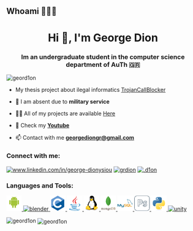 ## Whoami 🕵🏽‍♂️

<h1 align="center">Hi 👋, I'm George Dion</h1>
<h3 align="center">Im an undergraduate student in the computer science department of AuTh 🇬🇷</h3>

<p align="left"> <img src="https://komarev.com/ghpvc/?username=geord1on&label=Profile%20views&color=0e75b6&style=flat" alt="geord1on" /> </p>

- My thesis project about ilegal informatics [TrojanCallBlocker](https://github.com/geord1on/TrojanCallBlocker)

- 📴 I am absent due to **military service**

- 👨‍💻 All of my projects are available [Here](https://github.com/geord1on)

- 🎥 Check my [**Youtube**](https://www.youtube.com/@d1onn) 

- 📫 Contact with me **georgediongr@gmail.com**

<h3 align="left">Connect with me:</h3>
<p align="left">
<a href="https://linkedin.com/in/www.linkedin.com/in/george-dionysiou" target="blank"><img align="center" src="https://raw.githubusercontent.com/rahuldkjain/github-profile-readme-generator/master/src/images/icons/Social/linked-in-alt.svg" alt="www.linkedin.com/in/george-dionysiou" height="30" width="40" /></a>
<a href="https://www.youtube.com/c/grdion" target="blank"><img align="center" src="https://raw.githubusercontent.com/rahuldkjain/github-profile-readme-generator/master/src/images/icons/Social/youtube.svg" alt="grdion" height="30" width="40" /></a>
<a href="https://discord.gg/.d1on" target="blank"><img align="center" src="https://raw.githubusercontent.com/rahuldkjain/github-profile-readme-generator/master/src/images/icons/Social/discord.svg" alt=".d1on" height="30" width="40" /></a>
</p>

<h3 align="left">Languages and Tools:</h3>
<p align="left"> <a href="https://developer.android.com" target="_blank" rel="noreferrer"> <img src="https://raw.githubusercontent.com/devicons/devicon/master/icons/android/android-original-wordmark.svg" alt="android" width="40" height="40"/> </a> <a href="https://www.blender.org/" target="_blank" rel="noreferrer"> <img src="https://download.blender.org/branding/community/blender_community_badge_white.svg" alt="blender" width="40" height="40"/> </a> <a href="https://www.cprogramming.com/" target="_blank" rel="noreferrer"> <img src="https://raw.githubusercontent.com/devicons/devicon/master/icons/c/c-original.svg" alt="c" width="40" height="40"/> </a> <a href="https://www.java.com" target="_blank" rel="noreferrer"> <img src="https://raw.githubusercontent.com/devicons/devicon/master/icons/java/java-original.svg" alt="java" width="40" height="40"/> </a> <a href="https://www.linux.org/" target="_blank" rel="noreferrer"> <img src="https://raw.githubusercontent.com/devicons/devicon/master/icons/linux/linux-original.svg" alt="linux" width="40" height="40"/> </a> <a href="https://www.mongodb.com/" target="_blank" rel="noreferrer"> <img src="https://raw.githubusercontent.com/devicons/devicon/master/icons/mongodb/mongodb-original-wordmark.svg" alt="mongodb" width="40" height="40"/> </a> <a href="https://www.mysql.com/" target="_blank" rel="noreferrer"> <img src="https://raw.githubusercontent.com/devicons/devicon/master/icons/mysql/mysql-original-wordmark.svg" alt="mysql" width="40" height="40"/> </a> <a href="https://www.photoshop.com/en" target="_blank" rel="noreferrer"> <img src="https://raw.githubusercontent.com/devicons/devicon/master/icons/photoshop/photoshop-line.svg" alt="photoshop" width="40" height="40"/> </a> <a href="https://www.python.org" target="_blank" rel="noreferrer"> <img src="https://raw.githubusercontent.com/devicons/devicon/master/icons/python/python-original.svg" alt="python" width="40" height="40"/> </a> <a href="https://unity.com/" target="_blank" rel="noreferrer"> <img src="https://www.vectorlogo.zone/logos/unity3d/unity3d-icon.svg" alt="unity" width="40" height="40"/> </a> </p>

<p><img align="left" src="https://github-readme-stats.vercel.app/api/top-langs?username=geord1on&show_icons=true&locale=en&layout=compact" alt="geord1on" /></p>

<p>&nbsp;<img align="center" src="https://github-readme-stats.vercel.app/api?username=geord1on&show_icons=true&locale=en" alt="geord1on" /></p>



